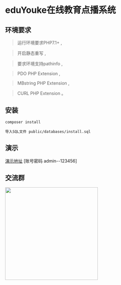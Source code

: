eduYouke在线教育点播系统
===============


## 环境要求

> 运行环境要求PHP7.1+ ,

> 开启静态重写 ,

> 要求环境支持pathinfo ,

> PDO PHP Extension  ,

> MBstring PHP Extension ,

> CURL PHP Extension 。

## 安装

~~~
composer install

导入SQL文件 public/databases/install.sql
~~~

## 演示



[演示地址](http://edu.lixuqi.com/admin)
[账号密码 admin--123456]


## 交流群

<img src="https://edu.lixuqi.com/storage/topic/20200504/c1ae08e4ccd75cdbd5eb5ac8f2a1eb37.jpg" width="300" height="300">


